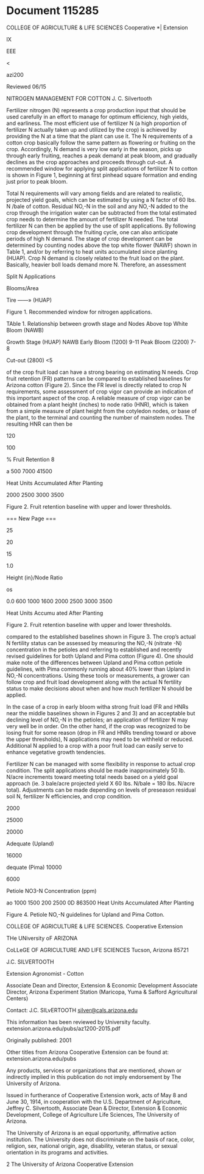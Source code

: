 # Document 115285

COLLEGE OF AGRICULTURE & LIFE SCIENCES
Cooperative
*| Extension

IX

EEE

<

azi200

Reviewed 06/15

NITROGEN MANAGEMENT FOR COTTON
J. C. Silvertooth

Fertilizer nitrogen (N) represents a crop production input that
should be used carefully in an effort to manage for optimum
efficiency, high yields, and earliness. The most efficient use of
fertilizer N (a high proportion of fertilizer N actually taken up
and utilized by the crop) is achieved by providing the N at a
time that the plant can use it. The N requirements of a cotton
crop basically follow the same pattern as flowering or fruiting
on the crop. Accordingly, N demand is very low early in the
season, picks up through early fruiting, reaches a peak demand
at peak bloom, and gradually declines as the crop approaches
and proceeds through cut-out. A recommended window for
applying split applications of fertilizer N to cotton is shown in
Figure 1, beginning at first pinhead square formation and ending
just prior to peak bloom.

Total N requirements will vary among fields and are related
to realistic, projected yield goals, which can be estimated by
using a N factor of 60 Ibs. N /bale of cotton. Residual NO,-N
in the soil and any NO,-N added to the crop through the
irrigation water can be subtracted from the total estimated crop
needs to determine the amount of fertilizer N needed. The total
fertilizer N can then be applied by the use of split applications.
By following crop development through the fruiting cycle, one
can also anticipate periods of high N demand. The stage of crop
development can be determined by counting nodes above the
top white flower (NAWF) shown in Table 1, and/or by referring
to heat units accumulated since planting (HUAP). Crop N
demand is closely related to the fruit load on the plant. Basically,
heavier boll loads demand more N. Therefore, an assessment

Split N Applications

Blooms/Area

Tire ——» (HUAP)

Figure 1. Recommended window for nitrogen applications.

TAble 1. Relationship between growth stage and Nodes Above top White
Bloom (NAWB)

Growth Stage (HUAP) NAWB
Early Bloom (1200) 9-11
Peak Bloom (2200) 7-8

Cut-out (2800) <5

of the crop fruit load can have a strong bearing on estimating
N needs. Crop fruit retention (FR) patterns can be compared to
established baselines for Arizona cotton (Figure 2). Since the FR
level is directly related to crop N requirements, some assessment
of crop vigor can provide an indication of this important aspect
of the crop. A reliable measure of crop vigor can be obtained
from a plant height (inches) to node ratio (HNR), which is
taken from a simple measure of plant height from the cotyledon
nodes, or base of the plant, to the terminal and counting the
number of mainstem nodes. The resulting HNR can then be

120

100

% Fruit Retention
8

a
500 7000 41500

Heat Units Accumulated After Planting

2000 2500 3000 3500

Figure 2. Fruit retention baseline with upper and lower thresholds.

=== New Page ===

25

20

15

1.0

Height (in}/Node Ratio

os

0.0
600 1000 1600 2000 2500 3000 3500

Heat Units Accumu ated After Planting

Figure 2. Fruit retention baseline with upper and lower thresholds.

compared to the established baselines shown in Figure 3. The
crop’s actual N fertility status can be assessed by measuring the
NO,-N (nitrate -N) concentration in the petioles and referring to
established and recently revised guidelines for both Upland and
Pima cotton (Figure 4). One should make note of the differences
between Upland and Pima cotton petiole guidelines, with Pima
commonly running about 40% lower than Upland in NO,-N
concentrations. Using these tools or measurements, a grower can
follow crop and fruit load development along with the actual
N fertility status to make decisions about when and how much
fertilizer N should be applied.

In the case of a crop in early bloom witha strong fruit load (FR
and HNRs near the middle baselines shown in Figures 2 and 3)
and an acceptable but declining level of NO,-N in the petioles;
an application of fertilizer N may very well be in order. On the
other hand, if the crop was recognized to be losing fruit for
some reason (drop in FR and HNRs trending toward or above
the upper thresholds), N applications may need to be withheld
or reduced. Additional N applied to a crop with a poor fruit
load can easily serve to enhance vegetative growth tendencies.

Fertilizer N can be managed with some flexibility in response
to actual crop condition. The split applications should be made
inapproximately 50 Ib. N/acre increments toward meeting total
needs based on a yield goal approach (ie. 3 bale/acre projected
yield X 60 Ibs. N/bale = 180 Ibs. N/acre total). Adjustments
can be made depending on levels of preseason residual soil N,
fertilizer N efficiencies, and crop condition.

2000

25000

20000

Adequate (Upland)

16000

dequate (Pima)
10000

6000

Petiole NO3-N Concentration (ppm)

ao 1000 1500 200 2500 0D 863500
Heat Units Accumulated After Planting

Figure 4. Petiole NO,-N guidelines for Upland and Pima Cotton.

COLLEGE OF AGRICULTURE & LIFE SCIENCES.
Cooperative
Extension

THe UNiversity oF ARIZONA

CoLLeGE OF AGRICULTURE AND LIFE SCIENCES
Tucson, Arizona 85721

J.C. SILVERTOOTH

Extension Agronomist - Cotton

Associate Dean and Director, Extension & Economic Development
Associate Director, Arizona Experiment Station (Maricopa, Yuma &
Safford Agricultural Centers)

Contact:
J.C. SILvERTOOTH
silver@cals.arizona.edu

This information has been reviewed by University faculty.
extension.arizona.edu/pubs/az1200-2015.pdf

Originally published: 2001

Other titles from Arizona Cooperative Extension can be found at:
extension.arizona.edu/pubs

Any products, services or organizations that are mentioned, shown or indirectly implied in this publication
do not imply endorsement by The University of Arizona.

Issued in furtherance of Cooperative Extension work, acts of May 8 and June 30, 1914, in cooperation with the U.S. Department of Agriculture, Jeffrey
C. Silvertooth, Associate Dean & Director, Extension & Economic Development, College of Agriculture Life Sciences, The University of Arizona.

The University of Arizona is an equal opportunity, affirmative action institution. The University does not discriminate on the basis of race, color, religion,
sex, national origin, age, disability, veteran status, or sexual orientation in its programs and activities.

2 The University of Arizona Cooperative Extension